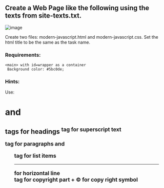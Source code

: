 
## Create a Web Page like the following using the texts from site-texts.txt.

![image](https://github.com/nsinorov/SoftUniMainPath/assets/45227327/f3d9f78a-82a4-4666-ae52-5c398eb69a13)

Create two files: modern-javascript.html and modern-javascript.css. Set the html title to be the same as the task name.

### Requirements:

    <main> with id=wrapper as a container
     Background color: #5bc0de;
     
### Hints:

Use:
                    <h1> and <h2> tags for headings
 <sup> tag for superscript text
 <p> tag for paragraphs and <span>
 <ul> tag for list items
 <hr /> for horizontal line
 <footer> tag for copyright part + &copy; for copy right symbol
